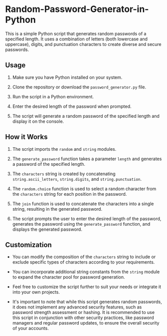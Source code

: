 # Random-Password-Generator-in-Python

This is a simple Python script that generates random passwords of a specified length. It uses a combination of letters (both lowercase and uppercase), digits, and punctuation characters to create diverse and secure passwords.

## Usage

1. Make sure you have Python installed on your system.

2. Clone the repository or download the `password_generator.py` file.

3. Run the script in a Python environment.

4. Enter the desired length of the password when prompted.

5. The script will generate a random password of the specified length and display it on the console.

## How it Works

1. The script imports the `random` and `string` modules.

2. The `generate_password` function takes a parameter `length` and generates a password of the specified length.

3. The `characters` string is created by concatenating `string.ascii_letters`, `string.digits`, and `string.punctuation`.

4. The `random.choice` function is used to select a random character from the `characters` string for each position in the password.

5. The `join` function is used to concatenate the characters into a single string, resulting in the generated password.

6. The script prompts the user to enter the desired length of the password, generates the password using the `generate_password` function, and displays the generated password.

## Customization

- You can modify the composition of the `characters` string to include or exclude specific types of characters according to your requirements.

- You can incorporate additional string constants from the `string` module to expand the character pool for password generation.

- Feel free to customize the script further to suit your needs or integrate it into your own projects.

- It's important to note that while this script generates random passwords, it does not implement any advanced security features, such as password strength assessment or hashing. It is recommended to use this script in conjunction with other security practices, like password managers and regular password updates, to ensure the overall security of your accounts.
